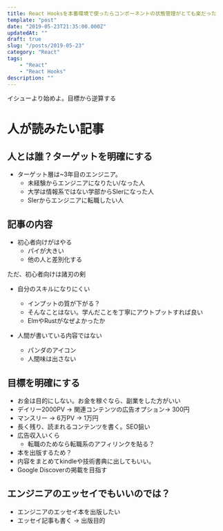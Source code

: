 ```yaml
---
title: React Hooksを本番環境で使ったらコンポーネントの状態管理がとても楽だった
template: "post"
date: "2019-05-23T21:35:00.000Z"
updatedAt: ""
draft: true
slug: "/posts/2019-05-23"
category: "React"
tags:
    - "React"
    - "React Hooks"
description: ""
---
```


イシューより始めよ。目標から逆算する

# 人が読みたい記事
## 人とは誰？ターゲットを明確にする
- ターゲット層は~3年目のエンジニア。
    - 未経験からエンジニアになりたい/なった人
    - 大学は情報系ではない学部からSIerになった人
    - SIerからエンジニアに転職したい人

## 記事の内容
- 初心者向けがはやる
    - パイが大きい
    - 他の人と差別化する

ただ、初心者向けは諸刃の剣
- 自分のスキルになりにくい
    - インプットの質が下がる？
    - そんなことはない。学んだことを丁寧にアウトプットすれば良い
    - ElmやRustがなぜよかったか

- 人間が書いている内容ではない
    - パンダのアイコン
    - 人間味は出さない

## 目標を明確にする
- お金は目的にしない。お金を稼ぐなら、副業をした方がいい
- デイリー2000PV → 関連コンテンツの広告オプション→ 300円
- マンスリー → 6万PV → 1万円
- 長く残り、読まれるコンテンツを書く。SEO狙い
- 広告収入いくら
    - 転職のためなら転職系のアフィリンクを貼る？
- 本を出版するため？
- 内容をまとめてkindleや技術書典に出してもいい。
- Google Discoverの掲載を目指す

## エンジニアのエッセイでもいいのでは？
- エンジニアのエッセイ本を出版したい
- エッセイ記事も書く → 出版目的
